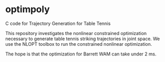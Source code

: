 # optimpoly
C code for Trajectory Generation for Table Tennis

This repository investigates the nonlinear constrained optimization
necessary to generate table tennis striking trajectories in joint space.
We use the NLOPT toolbox to run the constrained nonlinear optimization.

The hope is that the optimization for Barrett WAM can take under 2 ms.

